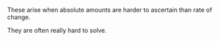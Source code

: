 These arise when absolute amounts are harder to ascertain than rate of change.

They are often really hard to solve.